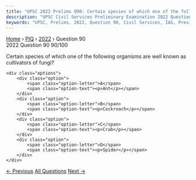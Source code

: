 ```yaml
---
title: "UPSC 2022 Prelims Q90: Certain species of which one of the following organisms are..."
description: "UPSC Civil Services Preliminary Examination 2022 Question 90 with options and answer"
keywords: "UPSC, Prelims, 2022, Question 90, Civil Services, IAS, Previous Year Questions"
---
```


<nav class="breadcrumb">
    <a href="../../">Home</a>
    <span>›</span>
    <a href="../">PIQ</a>
    <span>›</span>
    <a href="./">2022</a>
    <span>›</span>
    <span>Question 90</span>
</nav>

<div class="question-header">
    <div class="question-meta">
        <span class="year-badge">2022</span>
        <span class="question-number">Question 90</span>
        <span class="progress">90/100</span>
    </div>
    <div class="progress-bar">
        <div class="progress-fill" style="width: 90.0%"></div>
    </div>
</div>

<div class="question-content">
    <div class="question-text">
        <p>Certain species of which one of the following organisms are well known as<br />
cultivators of fungi?</p>
    </div>
    
    <div class="options">
        <div class="option">
            <span class="option-letter">A</span>
            <span class="option-text"><p>Ant</p></span>
        </div>
        <div class="option">
            <span class="option-letter">B</span>
            <span class="option-text"><p>Cockroach</p></span>
        </div>
        <div class="option">
            <span class="option-letter">C</span>
            <span class="option-text"><p>Crab</p></span>
        </div>
        <div class="option">
            <span class="option-letter">D</span>
            <span class="option-text"><p>Spider</p></span>
        </div>
    </div>
</div>

<div class="question-nav">
    <a href="../q089-with-reference-to-indian-laws-about-wildlife-prote/" class="nav-btn prev">← Previous</a>
    <a href="../" class="nav-btn center">All Questions</a>
    <a href="../q091-consider-the-following-pairs-_site-of-ashokas-majo/" class="nav-btn next">Next →</a>
</div>

